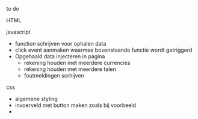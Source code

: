 to do

HTML

[//]: # (- form aanmaken )

[//]: # (- voorbeeld HTML hoe het kaartje eronder eruit moet komen komen te zien)

javascript

- function schrijven voor ophalen data
- click event aanmaken waarmee bovenstaande functie wordt getriggerd
- Opgehaald data injecteren in pagina
  - rekening houden met meerdere currencies
  - rekening houden met meerdere talen
  - foutmeldingen scrhijven


css
- algemene styling
- invoerveld met button maken zoals bij voorbeeld
- 

